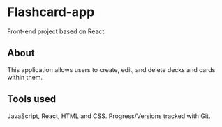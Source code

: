 # Flashcard-app
Front-end project based on React

## About

This application allows users to create, edit, and delete decks and cards within them.

## Tools used
JavaScript, React, HTML and CSS. Progress/Versions tracked with Git.
